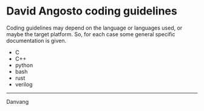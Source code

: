 # David Angosto coding guidelines

Coding guidelines may depend on the language or languages used, or maybe the target platform.
So, for each case some general specific documentation is given.

* C
* C++
* python
* bash
* rust
* verilog

---

Danvang